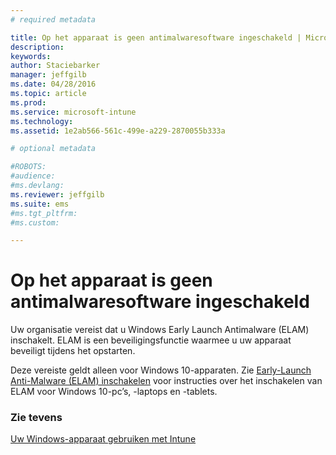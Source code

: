 ```yaml
---
# required metadata

title: Op het apparaat is geen antimalwaresoftware ingeschakeld | Microsoft Intune
description:
keywords:
author: Staciebarker
manager: jeffgilb
ms.date: 04/28/2016
ms.topic: article
ms.prod:
ms.service: microsoft-intune
ms.technology:
ms.assetid: 1e2ab566-561c-499e-a229-2870055b333a

# optional metadata

#ROBOTS:
#audience:
#ms.devlang:
ms.reviewer: jeffgilb
ms.suite: ems
#ms.tgt_pltfrm:
#ms.custom:

---
```



# Op het apparaat is geen antimalwaresoftware ingeschakeld

Uw organisatie vereist dat u Windows Early Launch Antimalware (ELAM) inschakelt. ELAM is een beveiligingsfunctie waarmee u uw apparaat beveiligt tijdens het opstarten. 

Deze vereiste geldt alleen voor Windows 10-apparaten. Zie [Early-Launch Anti-Malware (ELAM) inschakelen](https://gallery.technet.microsoft.com/How-to-turn-on-Early-84552ec5) voor instructies over het inschakelen van ELAM voor Windows 10-pc’s, -laptops en -tablets.


### Zie tevens
[Uw Windows-apparaat gebruiken met Intune](using-your-windows-device-with-intune.md)

<!--HONumber=May16_HO1-->



